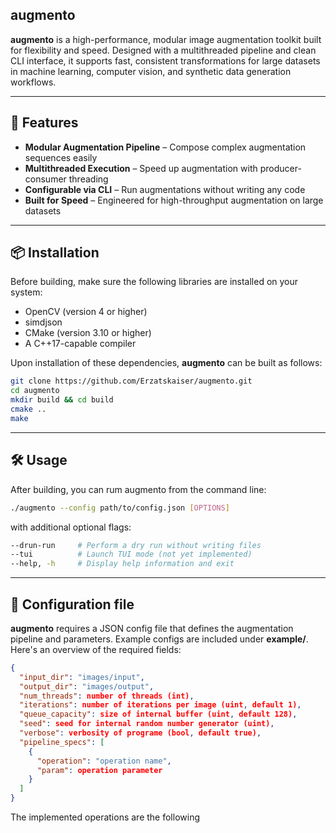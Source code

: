 ## augmento

**augmento** is a high-performance, modular image augmentation toolkit built for flexibility and speed. Designed with a multithreaded pipeline and clean CLI interface, it supports fast, consistent transformations for large datasets in machine learning, computer vision, and synthetic data generation workflows.

---

## 🚀 Features

- **Modular Augmentation Pipeline** – Compose complex augmentation sequences easily
- **Multithreaded Execution** – Speed up augmentation with producer-consumer threading
- **Configurable via CLI** – Run augmentations without writing any code
- **Built for Speed** – Engineered for high-throughput augmentation on large datasets

---

## 📦 Installation

Before building, make sure the following libraries are installed on your system:

- OpenCV (version 4 or higher)
- simdjson
- CMake (version 3.10 or higher)
- A C++17-capable compiler

Upon installation of these dependencies, **augmento** can be built as follows:

```bash
git clone https://github.com/Erzatskaiser/augmento.git
cd augmento
mkdir build && cd build
cmake ..
make
```

---

## 🛠️ Usage

After building, you can rum augmento from the command line:

```bash
./augmento --config path/to/config.json [OPTIONS]
```

with additional optional flags:

```bash
--drun-run     # Perform a dry run without writing files
--tui          # Launch TUI mode (not yet implemented)
--help, -h     # Display help information and exit
```

---

## 🧾 Configuration file

**augmento** requires a JSON config file that defines the augmentation pipeline and parameters. Example configs are included under **example/**. Here's an overview of the required fields:

```json
{
  "input_dir": "images/input",
  "output_dir": "images/output",
  "num_threads": number of threads (int),
  "iterations": number of iterations per image (uint, default 1),
  "queue_capacity": size of internal buffer (uint, default 128),
  "seed": seed for internal random number generator (uint),
  "verbose": verbosity of programe (bool, default true),
  "pipeline_specs": [
    {
      "operation": "operation name",
      "param": operation parameter
    }
  ]
}
```
The implemented operations are the following
